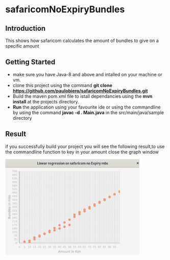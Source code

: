 # safaricomNoExpiryBundles

## Introduction

This shows how safaricom calculates the amount of bundles to give on a specific amount

## Getting Started

  * make sure you have Java-8 and above and intalled on your machine or vm.
  * clone this project using the command **git clone https://github.com/paulobiero/safaricomNoExpiryBundles.git**
  * Build the maven pom.xml file to istall dependancies using the **mvn install** at the projects directory.
  * **Run** the application using your favourite ide or using the commandline by using the command **javac -d . Main.java** in the src/main/java/sample directory
  

## Result

if you successfully build your project you will see the following result,to use the commandline function to key in your amount close the graph window

<img src="/docs/screen_shot.png" height="300" />

